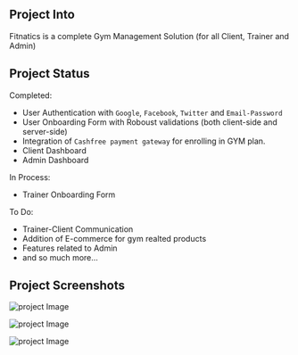 ## Project Into

Fitnatics is a complete Gym Management Solution (for all Client, Trainer and Admin)

## Project Status

Completed:

- User Authentication with `Google`, `Facebook`, `Twitter` and `Email-Password`
- User Onboarding Form with Roboust validations (both client-side and server-side)
- Integration of `Cashfree payment gateway` for enrolling in GYM plan.
- Client Dashboard
- Admin Dashboard

In Process:

- Trainer Onboarding Form

To Do:

- Trainer-Client Communication
- Addition of E-commerce for gym realted products
- Features related to Admin
- and so much more...

## Project Screenshots

![project Image](https://blogger.googleusercontent.com/img/a/AVvXsEg-JlD0b5cOd2F90I5YApS0EpAboMJLcR7gjigSoy3JNfnuQ24XprfOWiYgP9lPC00Mnqlmxt_Xley4Apw-6x43rranvj2QENh_FKTzaZwEZxzqzNRh7KOLPrWaQHowop04W6fbeU5UVQyLtz-aUfNvWNByrokwjPVTn8PsXmC-XL2yELCT-_0QfxHZ-Sc)

![project Image](https://blogger.googleusercontent.com/img/a/AVvXsEgOhkgteCnVP1GRvPSnNXU0rv867yn4rZqOvjwlTJWKFaPKQ3hM82TYNAsRXMLwF21bE-NuFrbdN9RCyyFuchzO3NsJ-BXz_3If57TyY1JVwxoCa5vqfSgDGbaJgXAodiHVuATkcmy0xmU3p3sthtv-KDxlx4yoT-4hQWr8iTdZiHqLwLFjxhxx1ml0y44)

![project Image](https://blogger.googleusercontent.com/img/a/AVvXsEipb3fHnAC9vP1_pfecE_SZK3P_csRKrUqEaPYkokHXsLra0m5wpHzWijWtfyRATaSSEZfatjsC2Wi9n3yxcd-G7A0sURbg_37WQye3HCmGt29SuBFyLJIm7cHo-73ezzBcqHl1X9RYlNFcgq5uEOVuoNlzgKsc6zD6Z-GSPSDDVPz5M8ywn7ZoEO3caq4)
